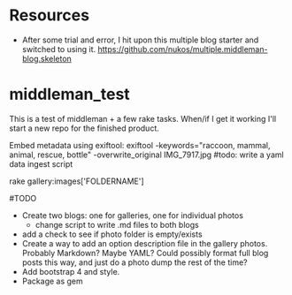 # Resources

- After some trial and error, I hit upon this multiple blog starter and switched to using it. https://github.com/nukos/multiple.middleman-blog.skeleton


# middleman_test
This is a test of middleman + a few rake tasks. When/if I get it working I'll start a new repo for the finished product. 

Embed metadata using exiftool:
exiftool -keywords="raccoon, mammal, animal, rescue, bottle" -overwrite_original IMG_7917.jpg
#todo: write a yaml data ingest script

rake gallery:images['FOLDERNAME']

#TODO


- Create two blogs: one for galleries, one for individual photos
	- change script to write .md files to both blogs 
- add a check to see if photo folder is empty/exists
- Create a way to add an option description file in the gallery photos. Probably Markdown? Maybe YAML? Could possibly format full blog posts this way, and just do a photo dump the rest of the time?
- Add bootstrap 4 and style. 
- Package as gem

